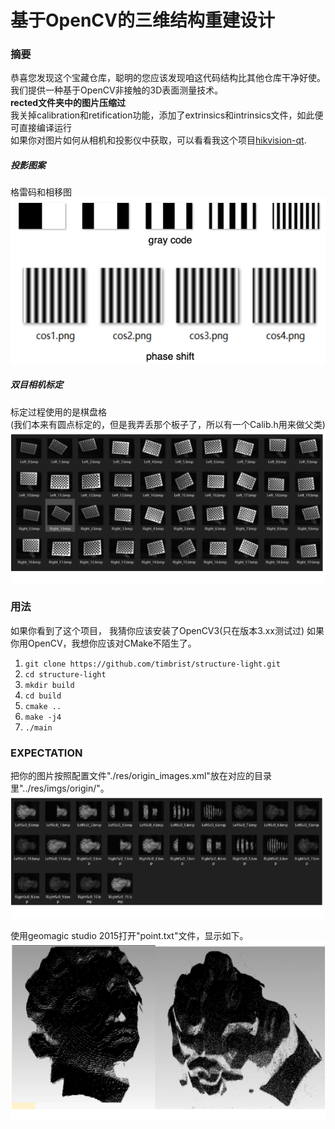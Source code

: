 # 基于OpenCV的三维结构重建设计
  
### 摘要   
恭喜您发现这个宝藏仓库，聪明的您应该发现咱这代码结构比其他仓库干净好使。  
我们提供一种基于OpenCV非接触的3D表面测量技术。  
<b>rected文件夹中的图片压缩过</b>   
我关掉calibration和retification功能，添加了extrinsics和intrinsics文件，如此便可直接编译运行  
如果你对图片如何从相机和投影仪中获取，可以看看我这个项目[hikvision-qt](https://github.com/timbrist/hikvision-qt).   


##### 投影图案
格雷码和相移图
![Project](https://github.com/timbrist/structure-light/blob/main/imgs/ProjectImg.png)

##### 双目相机标定
标定过程使用的是棋盘格  
(我们本来有圆点标定的，但是我弄丢那个板子了，所以有一个Calib.h用来做父类)  
![ChessBoard](https://github.com/timbrist/structure-light/blob/main/imgs/ChessBoard.png)

### 用法
如果你看到了这个项目， 我猜你应该安装了OpenCV3(只在版本3.xx测试过)
如果你用OpenCV，我想你应该对CMake不陌生了。
1. `git clone https://github.com/timbrist/structure-light.git`
2. `cd structure-light`
3. `mkdir build`
4. `cd build`
5. `cmake ..`
6. `make -j4`
7. `./main`

### EXPECTATION  
把你的图片按照配置文件"./res/origin_images.xml"放在对应的目录里"../res/imgs/origin/"。
![INPUT](https://github.com/timbrist/structure-light/blob/main/imgs/Input.png)
  
使用geomagic studio 2015打开"point.txt"文件，显示如下。
![OUTPUT](https://github.com/timbrist/structure-light/blob/main/imgs/Result3D.png)

